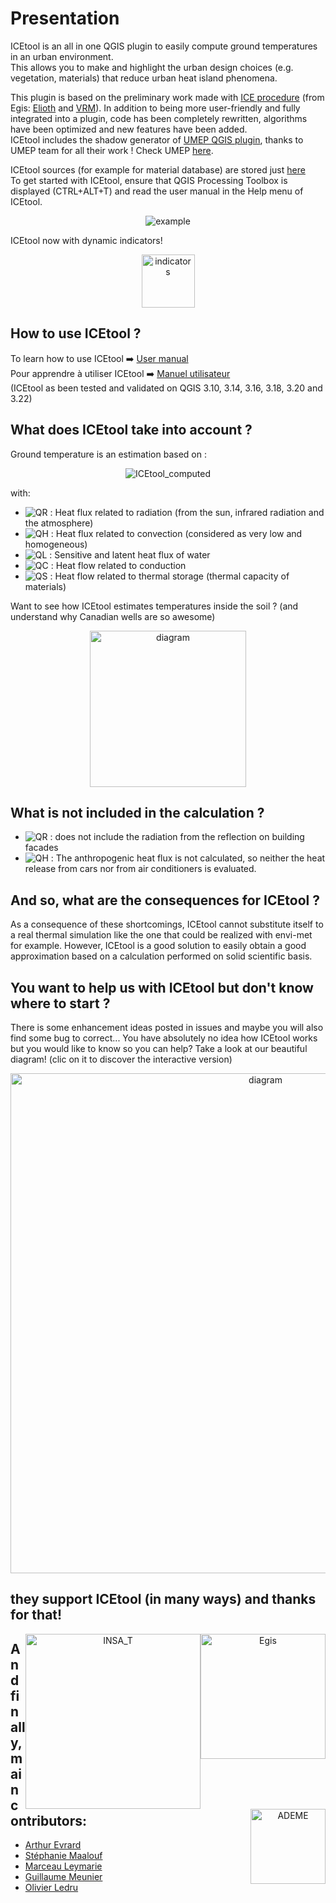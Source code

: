 # Presentation

ICEtool is an all in one QGIS plugin to easily compute ground temperatures in an urban environment. <br>
This allows you to make and highlight the urban design choices (e.g. vegetation, materials) that reduce urban heat island phenomena.

This plugin is based on the preliminary work made with [ICE procedure](https://gitlab.com/elioth/ice) (from Egis: [Elioth](https://elioth.com/) and [VRM](https://www.egis.fr/activites/villes-0)). In addition to being more user-friendly and fully integrated into a plugin, code has been completely rewritten, algorithms have been optimized and new features have been added. </br>
ICEtool includes the shadow generator of [UMEP QGIS plugin](https://github.com/UMEP-dev/UMEP), thanks to UMEP team for all their work ! Check UMEP [here](https://umep-docs.readthedocs.io/en/latest/index.html).

ICEtool sources (for example for material database) are stored just [here](https://github.com/Art-Ev/ICEtool_sources) <br>
To get started with ICEtool, ensure that QGIS Processing Toolbox is displayed (CTRL+ALT+T) and read the user manual in the Help menu of ICEtool.

<p align="center">
<img src="https://github.com/Art-Ev/ICEtool_sources/blob/main/INSA_Example_arrows.png" title="example" />
</p>

ICEtool now with dynamic indicators!
<p align="center">
<img src="https://github.com/Art-Ev/ICEtool_sources/blob/main/Indicators.PNG" height="85" title="indicators" />
</p>

## How to use ICEtool ?
To learn how to use ICEtool :arrow_right: [User manual](https://github.com/Art-Ev/ICEtool/blob/main/Scripts/Docs/HOW_TO_english.pdf)<br>
Pour apprendre à utiliser ICEtool :arrow_right: [Manuel utilisateur](https://github.com/Art-Ev/ICEtool/blob/main/Scripts/Docs/HOW_TO_french.pdf)<br>
(ICEtool as been tested and validated on QGIS 3.10, 3.14, 3.16, 3.18, 3.20 and 3.22)

## What does ICEtool take into account ?
Ground temperature is an estimation based on :
<p align="center">
<img src="https://latex.codecogs.com/svg.latex?\Large&space;\pagecolor{white}Q_R=Q_H+Q_L+Q_C+{\delta}Q_S" title="ICEtool_computed" />
</p>

with:
- <img src="https://latex.codecogs.com/svg.latex?\Large&space;\pagecolor{white}Q_R" title="QR" /> : Heat flux related to radiation (from the sun, infrared radiation and the atmosphere)
- <img src="https://latex.codecogs.com/svg.latex?\Large&space;\pagecolor{white}Q_H" title="QH" /> : Heat flux related to convection (considered as very low and homogeneous)
- <img src="https://latex.codecogs.com/svg.latex?\Large&space;\pagecolor{white}Q_L" title="QL" /> : Sensitive and latent heat flux of water
- <img src="https://latex.codecogs.com/svg.latex?\Large&space;\pagecolor{white}Q_C" title="QC" /> : Heat flow related to conduction
- <img src="https://latex.codecogs.com/svg.latex?\Large&space;\pagecolor{white}{\delta}Q_S" title="QS" /> : Heat flow related to thermal storage (thermal capacity of materials)

Want to see how ICEtool estimates temperatures inside the soil ? (and understand why Canadian wells are so awesome)
</a>
<p align="center">
<img src="https://github.com/Art-Ev/ICEtool_sources/blob/main/annual_soil_temp.gif" width="250" title="diagram" />
</p>

## What is not included in the calculation ?
- <img src="https://latex.codecogs.com/svg.latex?\Large&space;\pagecolor{white}Q_R" title="QR" /> : does not include the radiation from the reflection on building facades
- <img src="https://latex.codecogs.com/svg.latex?\Large&space;\pagecolor{white}Q_H" title="QH" /> : The anthropogenic heat flux is not calculated, so neither the heat release from cars nor from air conditioners is evaluated.

## And so, what are the consequences for ICEtool ?
As a consequence of these shortcomings, ICEtool cannot substitute itself to a real thermal simulation like the one that could be realized with envi-met for example. However, ICEtool is a good solution to easily obtain a good approximation based on a calculation performed on solid scientific basis.


## You want to help us with ICEtool but don't know where to start ?
There is some enhancement ideas posted in issues and maybe you will also find some bug to correct...
You have absolutely no idea how ICEtool works but you would like to know so you can help? Take a look at our beautiful diagram! (clic on it to discover the interactive version)
<p align="center">
<a href="https://refined-github-html-preview.kidonng.workers.dev/Art-Ev/ICEtool_sources/raw/main/ICEtool_diagram.html">
<img src="https://github.com/Art-Ev/ICEtool_sources/blob/main/ICEtool_diagram.png" width="800" title="diagram" />
</a>
</p>

## they support ICEtool (in many ways) and thanks for that!
<p align="center">
<a href="https://www.egis-group.com/sectors/cities"><img style="float: right;" src="https://upload.wikimedia.org/wikipedia/fr/5/5b/Logo-egis.gif" width="200" title="Egis" /></a>
<a href="https://www.insa-toulouse.fr/fr/index.html"><img style="float: right;" src="https://www.insa-toulouse.fr/skins/Insa-v2/resources/img/logo-insa.jpg" width="280" title="INSA_T" /></a>
<a href="https://wiki.resilience-territoire.ademe.fr/wiki/ICEtool"><img style="float: right;" src="https://www.ademe.fr/wp-content/uploads/2022/06/logoademe2020_rvb.jpg" width="120" title="ADEME" /></a>
</p>

## And finally, main contributors:
- [Arthur Evrard](https://www.linkedin.com/in/artev/)
- [Stéphanie Maalouf](https://www.linkedin.com/in/stephanie-maalouf/)
- [Marceau Leymarie](https://www.linkedin.com/in/marceau-leymarie-666b671b5/)
- [Guillaume Meunier](https://www.linkedin.com/in/meunierguillaume/)
- [Olivier Ledru](https://www.linkedin.com/in/olivierledru/)

